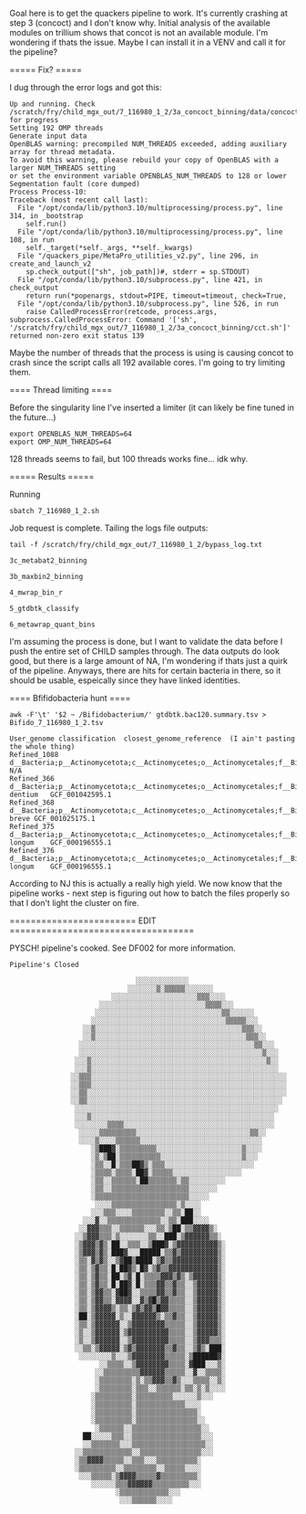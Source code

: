 Goal here is to get the quackers pipeline to work. It's currently crashing at step 3 (concoct) and I don't know why. Initial analysis of the available modules on trillium shows that concot is not an 
available module. I'm wondering if thats the issue. Maybe I can install it in a VENV and call it for the pipeline?

===== Fix? =====

I dug through the error logs and got this:

```
Up and running. Check /scratch/fry/child_mgx_out/7_116980_1_2/3a_concoct_binning/data/concoct_run_log.txt for progress
Setting 192 OMP threads
Generate input data
OpenBLAS warning: precompiled NUM_THREADS exceeded, adding auxiliary array for thread metadata.
To avoid this warning, please rebuild your copy of OpenBLAS with a larger NUM_THREADS setting
or set the environment variable OPENBLAS_NUM_THREADS to 128 or lower
Segmentation fault (core dumped)
Process Process-10:
Traceback (most recent call last):
  File "/opt/conda/lib/python3.10/multiprocessing/process.py", line 314, in _bootstrap
    self.run()
  File "/opt/conda/lib/python3.10/multiprocessing/process.py", line 108, in run
    self._target(*self._args, **self._kwargs)
  File "/quackers_pipe/MetaPro_utilities_v2.py", line 296, in create_and_launch_v2
    sp.check_output(["sh", job_path])#, stderr = sp.STDOUT)
  File "/opt/conda/lib/python3.10/subprocess.py", line 421, in check_output
    return run(*popenargs, stdout=PIPE, timeout=timeout, check=True,
  File "/opt/conda/lib/python3.10/subprocess.py", line 526, in run
    raise CalledProcessError(retcode, process.args,
subprocess.CalledProcessError: Command '['sh', '/scratch/fry/child_mgx_out/7_116980_1_2/3a_concoct_binning/cct.sh']' returned non-zero exit status 139
```
Maybe the number of threads that the process is using is causing concot to crash since the script calls all 192 available cores. I'm going to try limiting them. 

==== Thread limiting ====

Before the singularity line I've inserted a limiter (it can likely be fine tuned in the future...)

```
export OPENBLAS_NUM_THREADS=64
export OMP_NUM_THREADS=64
```

128 threads seems to fail, but 100 threads works fine... idk why. 

===== Results =====

Running 
```
sbatch 7_116980_1_2.sh
```

Job request is complete. Tailing the logs file outputs:

```
tail -f /scratch/fry/child_mgx_out/7_116980_1_2/bypass_log.txt

3c_metabat2_binning

3b_maxbin2_binning

4_mwrap_bin_r

5_gtdbtk_classify

6_metawrap_quant_bins
```
I'm assuming the process is done, but I want to validate the data before I push the entire set of CHILD samples through. The data outputs do look good, but there is a large amount of NA, I'm wondering if thats just a quirk of the pipeline. Anyways, there are hits for certain bacteria in there, so it should be usable, espeically since they have linked identities. 

==== Bfifidobacteria hunt ====
```
awk -F'\t' '$2 ~ /Bifidobacterium/' gtdbtk.bac120.summary.tsv > Bifido_7_116980_1_2.tsv
```
```
User_genome	classification	closest_genome_reference  (I ain't pasting the whole thing) 
Refined_1088	d__Bacteria;p__Actinomycetota;c__Actinomycetes;o__Actinomycetales;f__Bifidobacteriaceae;g__Bifidobacterium;s__	N/A
Refined_366	d__Bacteria;p__Actinomycetota;c__Actinomycetes;o__Actinomycetales;f__Bifidobacteriaceae;g__Bifidobacterium;s__Bifidobacterium dentium	GCF_001042595.1
Refined_368	d__Bacteria;p__Actinomycetota;c__Actinomycetes;o__Actinomycetales;f__Bifidobacteriaceae;g__Bifidobacterium;s__Bifidobacterium breve	GCF_001025175.1
Refined_375	d__Bacteria;p__Actinomycetota;c__Actinomycetes;o__Actinomycetales;f__Bifidobacteriaceae;g__Bifidobacterium;s__Bifidobacterium longum	GCF_000196555.1
Refined_376	d__Bacteria;p__Actinomycetota;c__Actinomycetes;o__Actinomycetales;f__Bifidobacteriaceae;g__Bifidobacterium;s__Bifidobacterium longum	GCF_000196555.1
```
According to NJ this is actually a really high yield. We now know that the pipeline works - next step is figuring out how to batch the files properly so that I don't light the cluster on fire.

======================== EDIT ===================================

PYSCH! pipeline's cooked. See DF002 for more information. 

```
Pipeline's Closed
                                                                 
                               ░░░░░░░░░░░░░                             
                             ░░░░░░░▒░▒▒▒▒▒░░░░░░░                       
                         ░░░░░░░░░░░░░░░░░░░░░▒▒▒░░░░                    
                      ░░░░░░░░░░░░░░░░░░░░░░░░░░▒▒▒▒░░░                  
                     ░░░░░░░░░░░░░░░░░░░░░░░░░░░░░░░▒▒░░░░░░             
                    ░░░░░░░░░░░░░░░░░░░░░░░░░░░░░░░░░▒▒▒▒▒░░░            
                  ░░▒░░░░░░░░░░░░░░░░░░░░░░░░░░░░░░░░░░░░▒▒▒░░           
                  ░░▒░░░░░░░░░░░░░░░░░░░░░░░░░░░░░░░░░░░░░▒▒▒░░          
                 ░░░░░░░░░░░░░░░░░░░░░░░░░░░░░░░░░░░░░░░░░░░▒▒░░░        
                 ░░░░░░░░░░░░░░░░░░░░░░░░░░░░░░░░░░░░░░░░░░░░░▒░░░       
                ░░░▒░░░░░░░░░░░░░░░░░░░░░░░░░░░░░░░░░░░░░░░░░░░▒░░       
                ░░░▒░░░░░░░░░░░░░░░░░░░░░░░░░░░░░░░░░░░░░░░░░░░░░░       
               ░░▒▒▒░░░░░░░░░░░░░░░░░░░░░░░░░░░░░░░░░░░░░░░░░░░░░░░░     
               ░░▒▒▒░░░░░░░░░░░░░░░░░░░░░░░░░░░░░░░░░░░░░░░░░░░░░░░░     
               ░░▒▒░░░░░░░░░░░░░░░░░░░░░░░░░░░░░░░░░░░░░░░░░░░░░░░░░     
               ░░▒▒░░░░░░░░░░░░░░░░░░░░░░░░░░░░░░░░░░░░░░░░░░░░░░░░      
                ░░░░░░░░░░░░░░░░░░░░░░░░░░░░░░░░░░░░░░░░░░░░░░░░░░       
                ░░░▒░░░░░░░░░░░░░░░░░░░░░░░░░░░░░░░░░░░░░░░░░░░░░        
                ░░░░░░░░▒▒▒▒░░░░░░░░░░░░░░░░░░░░░░░░░░░░░░░░░░░░░        
                 ░░░░░▒▒▒▒▒▒▒▒▒░░░░░░░░░░░░░░░░░░░░░░░░░░░░▒▒░░          
                 ░░░░▒░░░░▒▒▒▒▒▒░░░░░░░░░░░░░░░░░░░░░░░░░░░░░░           
                    ░▒███▓░▒▒▒▒▒▒▒▒▒░░░░░░░░░░░░░░░░░░░░░▒░░░░           
                    ░▒░▒██░▒▒▒▒▒▒▒▒▒▒░░░░░░░░░░░░░░░░░░░░▒░░░            
                    ░▒▒░░█░▒▒▒██▓▒░▒▒▒░░░░░░░░░░░░░░░░░░░░░░             
                    ░▒▒▒▒░▒▒▒▒░██▓░▒▒▒▒▒░░░░░░░░░░░░░░░░░                
                    ░▒▒░░▒▒▒▒▒▒░██▒▒▒▒▒▒▒░▒▒░░░░░░░░░                    
                    ░▒▒░░▒▒▒▒▒▒▒▒▒▒▒▒▒▒▒▒▒▒▒░░░░░░░                      
                    ░▒▒▒▒▒▒▒▒▒▒▒▒▒▒▒▒▒▒▒▒▒▒▒░░░░░                        
                     ░░░░▒▒▒▒▒▒▒▒▒▒▒▒▒▒▒▒░▒░░░░                          
                    ░░░▒▒▒░░░░▒▒▒▒▒▒▒▒░░▒▒░██░░                          
                  ░░░▓░░▒▒▒▒▒▒▒▒▒▒▒▒▒░░▒▒░███░░░░                        
                 ░░▓▓▓▒▒▒░░▒▒▒▒▒▒░░░▒▒░▒██░▒▒▓▓▓▓▒░                      
                ░░▒▓▓▓▒▒▒░▒░░░░░░░▒▒░░███░▒▓▓▓▓▓▓▒▒░                     
                ░▒▓▓▓▒▓▒░██░░▒▒▒░░▒███▓░▒▓▓▓▓▓▓▓▓▓▓▒░                    
                ░▒▓▓▓▒▓▒░███▓░░░█████░▒▒▓▒▓▓▓▓▓▓▓▓▓▒░                    
                ░▒▒░▓▒▓▒░░▒▓██▒████░▒▓▒▒▓▓▓▓▓▓▓▓▓▓▓▒░                    
                ░▒▒░▒▓▒▒░█░██▓▒░█▓░▒▓▒▒▓▓▓▓▓▓▓▓▓▓▓▓▒░                    
                ░▒▒░▒▓▒▒░██░▒▓░█░▒▒▒▒▓▓▓▒▓▒░▒▓▓▓▓▓▓▒░                    
                ░▒▒░▒▓▒▒░█░██▓░█░▒▒▒▓▓▒▒▓▒▒░░▒▓▓▓▓▓▒░                    
                ░▒▒░▒▓▓▒▒░▓██▓░░▒▒▒▒▓▓▒▒▓▒▒░░▒▓▓▓▓▓▒░                    
                ░▒▒░▒▓▓▒▒░▓▓▓▓░░▓▒▓█▒▓▓▒▒▒▒░░▒▓▓▓▓▓▒░                    
                ░▒▒░▒▓▓▓▓▒░▒▒░▒▓▒▓▓▒█▓▓▒▒▒▒░░▒▓▓▓▓▓▒░                    
                ░██░▒▓▓▓▓▓░▒░░▓▓▓▓▓▓▒░▒▒▓▒▒░░▒▓▓▓▓▓▒░                    
                ░▒▒░▒▓▓▓▓▓▓░░▒▓▓▓▓▓▓▓▓▒▒▒▒▒░░▒▓▓▓▓▓▒░                    
                ░▒░░▒▓▓▓▓▓▓░▒▓▓▓▓▓▓▓▓▓▓▒▒▒▒░░▒▓▓▓▓▓▒░                    
                ░▒░░▒▓▓▓▓▓▓░░▒▓▓▓▓▓▓▓▓▓▒▒▒▒░░▒▓▓▓▒▒▒░                    
                ░░▒▒░▒▓▓▓▓▓░▒▓▒▓▓▓▓▓▓▓▒▒▓▒▒░░▒▓▒░███░                    
                 ░░░░░░░░▒░░░▒▓▓▓▓▓▓▓▓▒▒▒▒▒░▒██████▓░                    
                      ░░▒▒▒▒░░▒▓▓▓▓▓▓▓▓▒▒▒▒░▓███░░░▒░                    
                     ░░▒▒▒▒▒▒▒▒▒▓▓▓▓▓▓▒▒▒▒▒░░▓░░▒▒▒▒░                    
                     ░▒▒▒▒▒▒▒▒░▒░▒▒▓▓▓▒▒▓▒░░░▒▒▒▒░░▒░                    
                     ░▒▒▒▒▒▒▒▒░▒▒▒░░▒▒▒▒▒▒░▒▒░▒░▒░░░░                    
                    ░▒▒▒▒▒▒▒▒▒░▒▒▒▒▒▒▒▒▒░░░░░░▒░░░                       
                    ░▒▒▒▒▒▒▒▒▒░▒▒▒▒▒▒▒▒▒▒▒▒░░░░                          
                    ░▒▒▒▒▒▒▒▒▒░▒▒▒▒▒▒▒▒▒▒▒▒▒▒▒░                          
                    ░▒▒▒▒▒▒▒▒▒░▒▒▒▒▒▒▒▒▒▒▒▒▒▒▒░░                         
                     ░▒▒▒▒▒▒░░▒▒▒▒▒▒▒▒▒▒▒▒▒▒▒▒▒░░                        
                  ██░░░░░▒▒▒░░▒▒▒▒▒▒▒▒▒▒▒▒▒▒▒▒▒░░░                       
                  ░░▒▒▒▒▒▒▒░░░▒▒▒▒▒▒▒▒▒▒▒▒▒▒▒▒▒▒░░                       
                ░░▒▒▒▒▒▒▒▒▒▒▒▒░░▒▒▒▒▒▒▒▒▒▒▒▒▒▒▒░░░                       
                ░▒▒▓▓▓▓▒▒▒▒▒░░▒▒▒░░░▒▒▒▒▒▒▒▒▒▒░                          
                ░▒▒▒▒▒▒▒▒▒░░▒▒▒▒▒▒▒▒░░▒▒▒▒▒░░░░                          
                 ░░░▒▒▒▒▒░▒▓▓▓▓▒▒▒▒▒▓▒▒▒▒▒▒▒▒▒░                          
                    ░░░░░░▒▒▒▓▓▓▓▓▓▒▒▒▒▒▒▒▒▒░░░                          
                          ░▒▒▒▒▒▒▒▒▒▒▒▒░░░                               
                           ░░░▒▒▒▒▒▒░░░░
``` 
